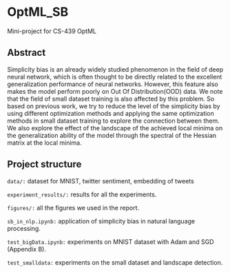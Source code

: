 # OptML_SB
Mini-project for CS-439 OptML

## Abstract

Simplicity bias is an already widely studied phenomenon in the field of deep neural network, which is often thought to be directly related to the excellent generalization performance of neural networks. However, this feature also makes the model perform poorly on Out Of Distribution(OOD) data. We note that the field of small dataset training is also affected by this problem. So based on previous work, we try to reduce the level of the simplicity bias by using different optimization methods and applying the same optimization methods in small dataset training to explore the connection between them. We also explore the effect of the landscape of the achieved local minima on the generalization ability of the model through the spectral of the Hessian matrix at the local minima.

## Project structure

`data/:` dataset for MNIST, twitter sentiment, embedding of tweets

`experiment_results/:` results for all the experiments.

`figures/:` all the figures we used in the report.

`sb_in_nlp.ipynb:` application of simplicity bias in natural language processing.

`test_bigData.ipynb:` experiments on MNIST dataset with Adam and SGD (Appendix B).

`test_smalldata:` experiments on the small dataset and landscape detection.


